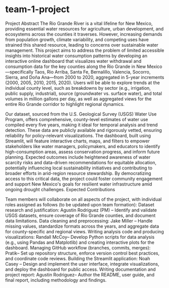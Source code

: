 # team-1-project
Project Abstract
The Rio Grande River is a vital lifeline for New Mexico, providing essential water resources for agriculture, urban development, and ecosystems across the counties it traverses. However, increasing demands from population growth, climate variability, and competing uses have strained this shared resource, leading to concerns over sustainable water management. This project aims to address the problem of limited accessible insights into historical water consumption patterns by developing an interactive online dashboard that visualizes water withdrawal and consumption data for the key counties along the Rio Grande in New Mexico—specifically Taos, Rio Arriba, Santa Fe, Bernalillo, Valencia, Socorro, Sierra, and Doña Ana—from 2000 to 2020, aggregated in 5-year increments (2000, 2005, 2010, 2015, 2020). Users will be able to explore trends at the individual county level, such as breakdowns by sector (e.g., irrigation, public supply, industrial), source (groundwater vs. surface water), and total volumes in million gallons per day, as well as aggregated views for the entire Rio Grande corridor to highlight regional dynamics. 

Our dataset, sourced from the U.S. Geological Survey (USGS) Water Use Program, offers comprehensive, county-level estimates of water use compiled every five years, making it ideal for temporal analysis and trend detection. These data are publicly available and rigorously vetted, ensuring reliability for policy-relevant visualizations. The dashboard, built using Streamlit, will feature interactive charts, maps, and filters to empower stakeholders like water managers, policymakers, and educators to identify high-consumption areas, assess conservation progress, and inform future planning. Expected outcomes include heightened awareness of water scarcity risks and data-driven recommendations for equitable allocation, potentially influencing local sustainability initiatives and contributing to broader efforts in arid-region resource stewardship. By democratizing access to this critical data, the project could foster community engagement and support New Mexico's goals for resilient water infrastructure amid ongoing drought challenges. 
Expected Contributions 

Team members will collaborate on all aspects of the project, with individual roles assigned as follows (to be updated upon team formation): 
Dataset research and justification: Agustin Rodriguez (PM) – Identify and validate USGS datasets, ensure coverage of Rio Grande counties, and document data limitations. 
Data cleaning and preprocessing: Jake Miller – Handle missing values, standardize formats across the years, and aggregate data for county-specific and regional views. 
Writing analysis code and producing visualizations: Randall McCoy– Develop Python scripts for data analysis (e.g., using Pandas and Matplotlib) and creating interactive plots for the dashboard. 
Managing GitHub workflow (branches, commits, merges): Pratik– Set up repository structure, enforce version control best practices, and coordinate code reviews. 
Building the Streamlit application: Noah Casey – Design and implement the user interface, integrate visualizations, and deploy the dashboard for public access. 
Writing documentation and project report: Agustin Rodriguez– Author the README, user guide, and final report, including methodology and findings. 
